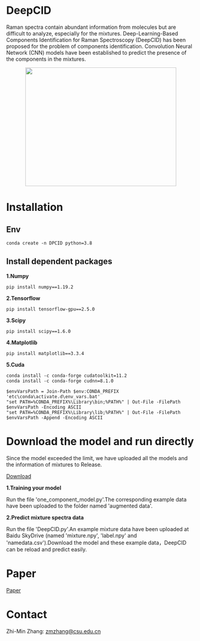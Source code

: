 # DeepCID
Raman spectra contain abundant information from molecules but are difficult to analyze, especially for the mixtures. Deep-Learning-Based Components Identification for Raman Spectroscopy (DeepCID) has been proposed for the problem of components identification. Convolution Neural Network (CNN) models have been established to predict the presence of the components in the mixtures.

<div align="center">
<img src="https://raw.githubusercontent.com/xiaqiong/DeepCID/master/Flowchart_DeepCID.jpg" width=403 height=316 />
</div>

# Installation
## Env

```
conda create -n DPCID python=3.8  
```

## Install dependent packages

**1.Numpy**

```
pip install numpy==1.19.2
```

**2.Tensorflow**

```
pip install tensorflow-gpu==2.5.0  
```

**3.Scipy**

```
pip install scipy==1.6.0
```

**4.Matplotlib**

```
pip install matplotlib==3.3.4  
```

**5.Cuda**  

```
conda install -c conda-forge cudatoolkit=11.2  
conda install -c conda-forge cudnn=8.1.0 

$envVarsPath = Join-Path $env:CONDA_PREFIX 'etc\conda\activate.d\env_vars.bat'  
"set PATH=%CONDA_PREFIX%\Library\bin;%PATH%" | Out-File -FilePath $envVarsPath -Encoding ASCII  
"set PATH=%CONDA_PREFIX%\Library\lib;%PATH%" | Out-File -FilePath $envVarsPath -Append -Encoding ASCII  

```

# Download the model and run directly

Since the model exceeded the limit, we have uploaded all the models and the  information of mixtures to Release.

[Download](https://github.com/AMT-J/DeepCID/releases/tag/v1.0.0)

**1.Training your model**

Run the file 'one_component_model.py'.The corresponding example data have been uploaded to the folder named 'augmented data'.

**2.Predict mixture spectra data**

Run the file 'DeepCID.py'.An example mixture data have been uploaded at Baidu SkyDrive (named  'mixture.npy', 'label.npy' and 'namedata.csv').Download the model and these example data，DeepCID can be reload and predict easily.

# Paper
[Paper](https://pubs.rsc.org/en/content/articlehtml/2019/an/c8an02212g)

# Contact

Zhi-Min Zhang: zmzhang@csu.edu.cn


